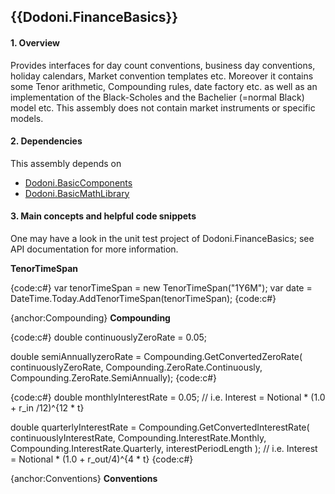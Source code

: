 ## {{Dodoni.FinanceBasics}}

#### 1. Overview
Provides interfaces for day count conventions, business day conventions, holiday calendars, Market convention templates etc. Moreover it contains some Tenor arithmetic, Compounding rules, date factory etc. as well as an implementation of the Black-Scholes and the Bachelier (=normal Black) model etc. This assembly does not contain market instruments or specific models.

#### 2. Dependencies
This assembly depends on 
* [Dodoni.BasicComponents](BasicComponents)
* [Dodoni.BasicMathLibrary](BasicMathLibrary)

#### 3. Main concepts and helpful code snippets
One may have a look in the unit test project of Dodoni.FinanceBasics; see API documentation for more information.

 **TenorTimeSpan**
 
{code:c#}
 var tenorTimeSpan = new TenorTimeSpan("1Y6M");
 var date = DateTime.Today.AddTenorTimeSpan(tenorTimeSpan);
{code:c#}

{anchor:Compounding}
 **Compounding**

{code:c#}
double continuouslyZeroRate = 0.05;

double semiAnnuallyzeroRate = Compounding.GetConvertedZeroRate(
                                              continuouslyZeroRate,
                                              Compounding.ZeroRate.Continuously,
                                              Compounding.ZeroRate.SemiAnnually);
{code:c#}

{code:c#}
double monthlyInterestRate = 0.05; // i.e. Interest = Notional * (1.0 + r_in /12)^{12 * t}

double quarterlyInterestRate = Compounding.GetConvertedInterestRate(
                                           continuouslyInterestRate, 
                                           Compounding.InterestRate.Monthly, 
                                           Compounding.InterestRate.Quarterly, 
                                           interestPeriodLength
                                        ); // i.e. Interest = Notional * (1.0 + r_out/4)^{4 * t}
{code:c#}

{anchor:Conventions}
 **Conventions**

